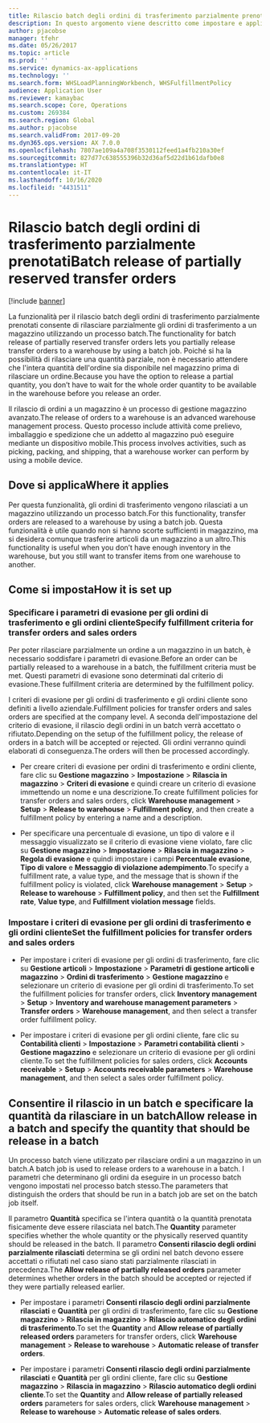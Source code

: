 ```yaml
---
title: Rilascio batch degli ordini di trasferimento parzialmente prenotati
description: In questo argomento viene descritto come impostare e applicare il rilascio batch degli ordini di trasferimento parzialmente prenotati da un dispositivo mobile.
author: pjacobse
manager: tfehr
ms.date: 05/26/2017
ms.topic: article
ms.prod: ''
ms.service: dynamics-ax-applications
ms.technology: ''
ms.search.form: WHSLoadPlanningWorkbench, WHSFulfillmentPolicy
audience: Application User
ms.reviewer: kamaybac
ms.search.scope: Core, Operations
ms.custom: 269384
ms.search.region: Global
ms.author: pjacobse
ms.search.validFrom: 2017-09-20
ms.dyn365.ops.version: AX 7.0.0
ms.openlocfilehash: 7807ae109a4a708f3530112feed1a4fb210a30ef
ms.sourcegitcommit: 827d77c638555396b32d36af5d22d1b61dafb0e8
ms.translationtype: HT
ms.contentlocale: it-IT
ms.lasthandoff: 10/16/2020
ms.locfileid: "4431511"
---
```

# <a name="batch-release-of-partially-reserved-transfer-orders"></a><span data-ttu-id="0211c-103">Rilascio batch degli ordini di trasferimento parzialmente prenotati</span><span class="sxs-lookup"><span data-stu-id="0211c-103">Batch release of partially reserved transfer orders</span></span>

[!include [banner](../includes/banner.md)]

<span data-ttu-id="0211c-104">La funzionalità per il rilascio batch degli ordini di trasferimento parzialmente prenotati consente di rilasciare parzialmente gli ordini di trasferimento a un magazzino utilizzando un processo batch.</span><span class="sxs-lookup"><span data-stu-id="0211c-104">The functionality for batch release of partially reserved transfer orders lets you partially release transfer orders to a warehouse by using a batch job.</span></span>
<span data-ttu-id="0211c-105">Poiché si ha la possibilità di rilasciare una quantità parziale, non è necessario attendere che l'intera quantità dell'ordine sia disponibile nel magazzino prima di rilasciare un ordine.</span><span class="sxs-lookup"><span data-stu-id="0211c-105">Because you have the option to release a partial quantity, you don’t have to wait for the whole order quantity to be available in the warehouse before you release an order.</span></span>

<span data-ttu-id="0211c-106">Il rilascio di ordini a un magazzino è un processo di gestione magazzino avanzato.</span><span class="sxs-lookup"><span data-stu-id="0211c-106">The release of orders to a warehouse is an advanced warehouse management process.</span></span> <span data-ttu-id="0211c-107">Questo processo include attività come prelievo, imballaggio e spedizione che un addetto al magazzino può eseguire mediante un dispositivo mobile.</span><span class="sxs-lookup"><span data-stu-id="0211c-107">This process involves activities, such as picking, packing, and shipping, that a warehouse worker can perform by using a mobile device.</span></span>

## <a name="where-it-applies"></a><span data-ttu-id="0211c-108">Dove si applica</span><span class="sxs-lookup"><span data-stu-id="0211c-108">Where it applies</span></span>

<span data-ttu-id="0211c-109">Per questa funzionalità, gli ordini di trasferimento vengono rilasciati a un magazzino utilizzando un processo batch.</span><span class="sxs-lookup"><span data-stu-id="0211c-109">For this functionality, transfer orders are released to a warehouse by using a batch job.</span></span> <span data-ttu-id="0211c-110">Questa funzionalità è utile quando non si hanno scorte sufficienti in magazzino, ma si desidera comunque trasferire articoli da un magazzino a un altro.</span><span class="sxs-lookup"><span data-stu-id="0211c-110">This functionality is useful when you don’t have enough inventory in the warehouse, but you still want to transfer items from one warehouse to another.</span></span>

## <a name="how-it-is-set-up"></a><span data-ttu-id="0211c-111">Come si imposta</span><span class="sxs-lookup"><span data-stu-id="0211c-111">How it is set up</span></span>

### <a name="specify-fulfillment-criteria-for-transfer-orders-and-sales-orders"></a><span data-ttu-id="0211c-112">Specificare i parametri di evasione per gli ordini di trasferimento e gli ordini cliente</span><span class="sxs-lookup"><span data-stu-id="0211c-112">Specify fulfillment criteria for transfer orders and sales orders</span></span>

<span data-ttu-id="0211c-113">Per poter rilasciare parzialmente un ordine a un magazzino in un batch, è necessario soddisfare i parametri di evasione.</span><span class="sxs-lookup"><span data-stu-id="0211c-113">Before an order can be partially released to a warehouse in a batch, the fulfillment criteria must be met.</span></span> <span data-ttu-id="0211c-114">Questi parametri di evasione sono determinati dal criterio di evasione.</span><span class="sxs-lookup"><span data-stu-id="0211c-114">These fulfillment criteria are determined by the fulfillment policy.</span></span>

<span data-ttu-id="0211c-115">I criteri di evasione per gli ordini di trasferimento e gli ordini cliente sono definiti a livello aziendale.</span><span class="sxs-lookup"><span data-stu-id="0211c-115">Fulfillment policies for transfer orders and sales orders are specified at the company level.</span></span> <span data-ttu-id="0211c-116">A seconda dell'impostazione del criterio di evasione, il rilascio degli ordini in un batch verrà accettato o rifiutato.</span><span class="sxs-lookup"><span data-stu-id="0211c-116">Depending on the setup of the fulfillment policy, the release of orders in a batch will be accepted or rejected.</span></span> <span data-ttu-id="0211c-117">Gli ordini verranno quindi elaborati di conseguenza.</span><span class="sxs-lookup"><span data-stu-id="0211c-117">The orders will then be processed accordingly.</span></span>

-   <span data-ttu-id="0211c-118">Per creare criteri di evasione per ordini di trasferimento e ordini cliente, fare clic su **Gestione magazzino** \> **Impostazione** \> **Rilascia in magazzino** \> **Criteri di evasione** e quindi creare un criterio di evasione immettendo un nome e una descrizione.</span><span class="sxs-lookup"><span data-stu-id="0211c-118">To create fulfillment policies for transfer orders and sales orders, click **Warehouse management** \> **Setup** \> **Release to warehouse** \> **Fulfillment policy**, and then create a fulfillment policy by entering a name and a description.</span></span>

-   <span data-ttu-id="0211c-119">Per specificare una percentuale di evasione, un tipo di valore e il messaggio visualizzato se il criterio di evasione viene violato, fare clic su **Gestione magazzino** \> **Impostazione** \> **Rilascia in magazzino** \> **Regola di evasione** e quindi impostare i campi **Percentuale evasione**, **Tipo di valore** e **Messaggio di violazione adempimento**.</span><span class="sxs-lookup"><span data-stu-id="0211c-119">To specify a fulfillment rate, a value type, and the message that is shown if the fulfillment policy is violated, click **Warehouse management** \> **Setup** \> **Release to warehouse** \> **Fulfillment policy**, and then set the **Fulfillment rate**, **Value type**, and **Fulfillment violation message** fields.</span></span>

### <a name="set-the-fulfillment-policies-for-transfer-orders-and-sales-orders"></a><span data-ttu-id="0211c-120">Impostare i criteri di evasione per gli ordini di trasferimento e gli ordini cliente</span><span class="sxs-lookup"><span data-stu-id="0211c-120">Set the fulfillment policies for transfer orders and sales orders</span></span>

-   <span data-ttu-id="0211c-121">Per impostare i criteri di evasione per gli ordini di trasferimento, fare clic su **Gestione articoli** \> **Impostazione** \> **Parametri di gestione articoli e magazzino** \> **Ordini di trasferimento** \> **Gestione magazzino** e selezionare un criterio di evasione per gli ordini di trasferimento.</span><span class="sxs-lookup"><span data-stu-id="0211c-121">To set the fulfillment policies for transfer orders, click **Inventory management** \> **Setup** \> **Inventory and warehouse management parameters** \> **Transfer orders** \> **Warehouse management**, and then select a transfer order fulfillment policy.</span></span>

-   <span data-ttu-id="0211c-122">Per impostare i criteri di evasione per gli ordini cliente, fare clic su **Contabilità clienti** \> **Impostazione** \> **Parametri contabilità clienti** \> **Gestione magazzino** e selezionare un criterio di evasione per gli ordini cliente.</span><span class="sxs-lookup"><span data-stu-id="0211c-122">To set the fulfillment policies for sales orders, click **Accounts receivable** \> **Setup** \> **Accounts receivable parameters** \> **Warehouse management**, and then select a sales order fulfillment policy.</span></span>

## <a name="allow-release-in-a-batch-and-specify-the-quantity-that-should-be-release-in-a-batch"></a><span data-ttu-id="0211c-123">Consentire il rilascio in un batch e specificare la quantità da rilasciare in un batch</span><span class="sxs-lookup"><span data-stu-id="0211c-123">Allow release in a batch and specify the quantity that should be release in a batch</span></span>

<span data-ttu-id="0211c-124">Un processo batch viene utilizzato per rilasciare ordini a un magazzino in un batch.</span><span class="sxs-lookup"><span data-stu-id="0211c-124">A batch job is used to release orders to a warehouse in a batch.</span></span> <span data-ttu-id="0211c-125">I parametri che determinano gli ordini da eseguire in un processo batch vengono impostati nel processo batch stesso.</span><span class="sxs-lookup"><span data-stu-id="0211c-125">The parameters that distinguish the orders that should be run in a batch job are set on the batch job itself.</span></span>

<span data-ttu-id="0211c-126">Il parametro **Quantità** specifica se l'intera quantità o la quantità prenotata fisicamente deve essere rilasciata nel batch.</span><span class="sxs-lookup"><span data-stu-id="0211c-126">The **Quantity** parameter specifies whether the whole quantity or the physically reserved quantity should be released in the batch.</span></span> <span data-ttu-id="0211c-127">Il parametro **Consenti rilascio degli ordini parzialmente rilasciati** determina se gli ordini nel batch devono essere accettati o rifiutati nel caso siano stati parzialmente rilasciati in precedenza.</span><span class="sxs-lookup"><span data-stu-id="0211c-127">The **Allow release of partially released orders** parameter determines whether orders in the batch should be accepted or rejected if they were partially released earlier.</span></span>

-   <span data-ttu-id="0211c-128">Per impostare i parametri **Consenti rilascio degli ordini parzialmente rilasciati** e **Quantità** per gli ordini di trasferimento, fare clic su **Gestione magazzino** \> **Rilascia in magazzino** \> **Rilascio automatico degli ordini di trasferimento**.</span><span class="sxs-lookup"><span data-stu-id="0211c-128">To set the **Quantity** and **Allow release of partially released orders** parameters for transfer orders, click **Warehouse management** \> **Release to warehouse** \> **Automatic release of transfer orders**.</span></span>

-   <span data-ttu-id="0211c-129">Per impostare i parametri **Consenti rilascio degli ordini parzialmente rilasciati** e **Quantità** per gli ordini cliente, fare clic su **Gestione magazzino** \> **Rilascia in magazzino** \> **Rilascio automatico degli ordini cliente**.</span><span class="sxs-lookup"><span data-stu-id="0211c-129">To set the **Quantity** and **Allow release of partially released orders** parameters for sales orders, click **Warehouse management** \> **Release to warehouse** \> **Automatic release of sales orders**.</span></span>

